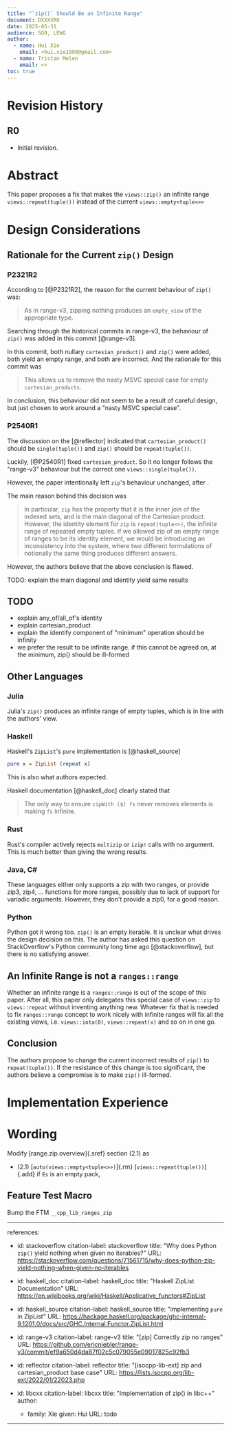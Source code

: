 ```yaml
---
title: "`zip()` Should Be an Infinite Range"
document: DXXXXR0
date: 2025-05-31
audience: SG9, LEWG
author:
  - name: Hui Xie
    email: <hui.xie1990@gmail.com>
  - name: Tristan Melen
    email: <>
toc: true
---
```


# Revision History

## R0

- Initial revision.

# Abstract

This paper proposes a fix that makes the `views::zip()` an infinite range `views::repeat(tuple())` instead of the current `views::empty<tuple<>>`


# Design Considerations

## Rationale for the Current `zip()` Design

### P2321R2

According to [@P2321R2], the reason for the current behaviour of `zip()` was:

> As in range-v3, zipping nothing produces an `empty_view` of the appropriate type.

Searching through the historical commits in range-v3, the behaviour of `zip()` was added in this commit [@range-v3].

In this commit, both nullary `cartesian_product()` and `zip()` were added, both yield an empty range, and both are incorrect. And the rationale for this commit was

> This allows us to remove the nasty MSVC special case for empty `cartesian_products`.

In conclusion, this behaviour did not seem to be a result of careful design, but just chosen to work around a "nasty MSVC special case".

### P2540R1

The discussion on the [@reflector] indicated that `cartesian_product()` should be `single(tuple())` and `zip()` should be `repeat(tuple())`.

Luckily, [@P2540R1] fixed `cartesian_product`. So it no longer follows the "range-v3" behaviour but the correct one `views::single(tuple())`.

However, the paper intentionally left `zip`'s behaviour unchanged, after . 

The main reason behind this decision was

> In particular, `zip` has the property that it is the inner join of the indexed sets, and is the main diagonal of the Cartesian product. However, the identity element for `zip` is `repeat(tuple<>)`, the infinite range of repeated empty tuples. 
> If we allowed zip of an empty range of ranges to be its identity element, we would be introducing an inconsistency into the system, where two different formulations of notionally the same thing produces different answers. 

However, the authors believe that the above conclusion is flawed.

TODO: explain the main diagonal and identity yield same results

## TODO
- explain any_of/all_of's identity
- explain cartesian_product
- explain the identify component of "minimum" operation should be infinity
- we prefer the result to be infinite range. if this cannot be agreed on, at the minimum, zip() should be ill-formed

## Other Languages

### Julia

Julia's `zip()` produces an infinite range of empty tuples, which is in line with the authors' view.

### Haskell

Haskell's `ZipList`'s `pure` implementation is [@haskell_source]

```haskell
pure x = ZipList (repeat x)
```

This is also what authors expected.

Haskell documentation [@haskell_doc] clearly stated that

> The only way to ensure `zipWith ($) fs` never removes elements is making `fs` infinite.


### Rust

Rust's compiler actively rejects `multizip` or `izip!` calls with no argument. This is much better than giving the wrong results.

### Java, C#

These languages either only supports a zip with two ranges, or provide zip3, zip4, ... functions for more ranges, possibly due to
lack of support for variadic arguments. However, they don't provide a zip0, for a good reason.

### Python

Python got it wrong too. `zip()` is an empty iterable. It is unclear what drives the design decision on this. The author has asked this question
on StackOverflow's Python community long time ago [@stackoverflow], but there is no satisfying answer.

## An Infinite Range is not a `ranges::range`

Whether an infinite range is a `ranges::range` is out of the scope of this paper. After all, this paper only delegates this special case of `views::zip` to `views::repeat` without inventing anything new. Whatever fix that is needed to fix `ranges::range` concept to work nicely with infinite ranges will fix all the existing views, i.e. `views::iota(0)`, `views::repeat(x)` and so on in one go.

## Conclusion

The authors propose to change the current incorrect results of `zip()` to `repeat(tuple())`. If the resistance of this change is too significant, the authors believe a compromise is to make `zip()` ill-formed.


# Implementation Experience


# Wording

Modify [range.zip.overview]{.sref} section (2.1) as

- (2.1) [`auto(views​::​empty<tuple<>>)`]{.rm} [`views::repeat(tuple())`]{.add} if `Es` is an empty pack,


## Feature Test Macro

Bump the FTM `__cpp_lib_ranges_zip`

---
references:
  - id: stackoverflow
    citation-label: stackoverflow
    title: "Why does Python `zip()` yield nothing when given no iterables?"
    URL: https://stackoverflow.com/questions/71561715/why-does-python-zip-yield-nothing-when-given-no-iterables

  - id: haskell_doc
    citation-label: haskell_doc
    title: "Haskell ZipList Documentation"
    URL: https://en.wikibooks.org/wiki/Haskell/Applicative_functors#ZipList

  - id: haskell_source
    citation-label: haskell_source
    title: "implementing `pure` in ZipList"
    URL: https://hackage.haskell.org/package/ghc-internal-9.1201.0/docs/src/GHC.Internal.Functor.ZipList.html

  - id: range-v3
    citation-label: range-v3
    title: "[zip] Correctly zip no ranges"
    URL: https://github.com/ericniebler/range-v3/commit/ef9a650d4da87f02c5c079055e09017825c92fb3

  - id: reflector
    citation-label: reflector
    title: "[isocpp-lib-ext] zip and cartesian_product base case"
    URL: https://lists.isocpp.org/lib-ext/2022/01/22023.php

  - id: libcxx
    citation-label: libcxx
    title: "Implementation of zip() in libc++"
    author:
      - family: Xie
        given: Hui
    URL: todo
---

<style>
.bq{
    display: block;
    margin-block-start: 1em;
    margin-block-end: 1em;
    margin-inline-start: 40px;
    margin-inline-end: 40px;
}
</style>
